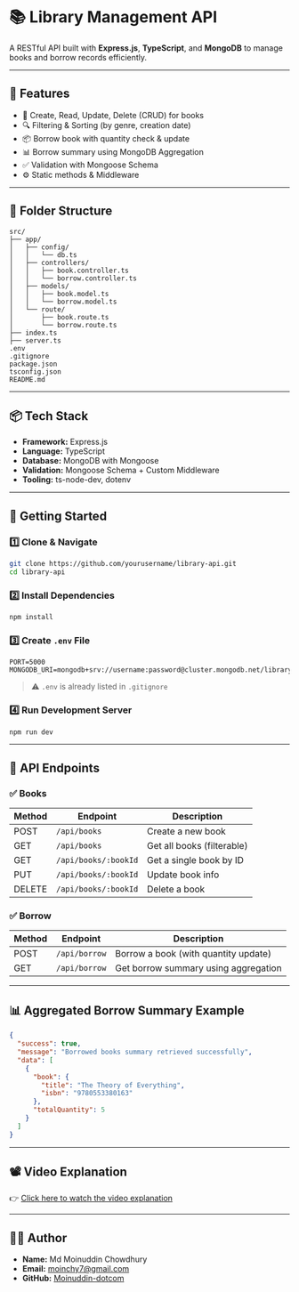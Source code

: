 # 📚 Library Management API

A RESTful API built with **Express.js**, **TypeScript**, and **MongoDB** to manage books and borrow records efficiently.

---

## 🚀 Features

- 📖 Create, Read, Update, Delete (CRUD) for books
- 🔍 Filtering & Sorting (by genre, creation date)
- 📦 Borrow book with quantity check & update
- 📊 Borrow summary using MongoDB Aggregation
- ✅ Validation with Mongoose Schema
- ⚙️ Static methods & Middleware

---

## 📁 Folder Structure

```
src/
├── app/
│   ├── config/
│   │   └── db.ts
│   ├── controllers/
│   │   ├── book.controller.ts
│   │   └── borrow.controller.ts
│   ├── models/
│   │   ├── book.model.ts
│   │   └── borrow.model.ts
│   └── route/
│       ├── book.route.ts
│       └── borrow.route.ts
├── index.ts
├── server.ts
.env
.gitignore
package.json
tsconfig.json
README.md
```

---

## 📦 Tech Stack

- **Framework:** Express.js  
- **Language:** TypeScript  
- **Database:** MongoDB with Mongoose  
- **Validation:** Mongoose Schema + Custom Middleware  
- **Tooling:** ts-node-dev, dotenv

---

## 🔧 Getting Started

### 1️⃣ Clone & Navigate

```bash
git clone https://github.com/yourusername/library-api.git
cd library-api
```

### 2️⃣ Install Dependencies

```bash
npm install
```

### 3️⃣ Create `.env` File

```env
PORT=5000
MONGODB_URI=mongodb+srv://username:password@cluster.mongodb.net/library
```

> ⚠️ `.env` is already listed in `.gitignore`

### 4️⃣ Run Development Server

```bash
npm run dev
```

---

## 📮 API Endpoints

### ✅ Books

| Method | Endpoint             | Description                  |
|--------|----------------------|------------------------------|
| POST   | `/api/books`         | Create a new book            |
| GET    | `/api/books`         | Get all books (filterable)   |
| GET    | `/api/books/:bookId` | Get a single book by ID      |
| PUT    | `/api/books/:bookId` | Update book info             |
| DELETE | `/api/books/:bookId` | Delete a book                |

### ✅ Borrow

| Method | Endpoint       | Description                            |
|--------|----------------|----------------------------------------|
| POST   | `/api/borrow`  | Borrow a book (with quantity update)   |
| GET    | `/api/borrow`  | Get borrow summary using aggregation   |

---

## 📊 Aggregated Borrow Summary Example

```json
{
  "success": true,
  "message": "Borrowed books summary retrieved successfully",
  "data": [
    {
      "book": {
        "title": "The Theory of Everything",
        "isbn": "9780553380163"
      },
      "totalQuantity": 5
    }
  ]
}
```

---

## 📽️ Video Explanation

👉 [Click here to watch the video explanation](https://drive.google.com/file/d/1M2O0-yrA0_wgquwS95h24pL6w_Lvtyep/view?usp=drive_link)

---

## 🧑‍💻 Author

- **Name:** Md Moinuddin Chowdhury 
- **Email:** moinchy7@gmail.com  
- **GitHub:** [Moinuddin-dotcom](https://github.com/Moinuddin-dotcom)



